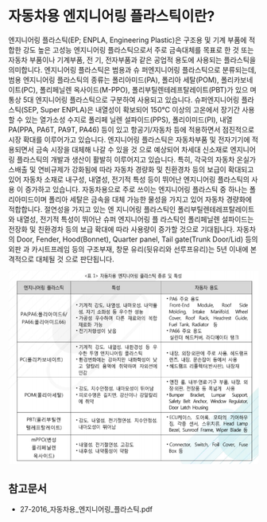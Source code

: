 # 자동차용 엔지니어링 플라스틱이란?

엔지니어링 플라스틱(EP; ENPLA, Engineering Plastic)은 구조용 및 기계 부품에 적합한 강도 높은
고성능 엔지니어링 플라스틱으로서 주로 금속대체를 목표로 한 것 또는 자동차 부품이나 기계부품, 전
기, 전자부품과 같은 공업적 용도에 사용되는 플라스틱을 의미합니다. 엔지니어링 플라스틱은 범용과 슈
퍼엔지니어링 플라스틱으로 분류되는데, 범용 엔지니어링 플라스틱의 종류는 폴리아미드(PA), 폴리아
세탈(POM), 폴리카보네이트(PC), 폴리페닐렌 옥사이드(M-PPO), 폴리부틸렌테레프탈레이트(PBT)가 있으
며 통상 5대 엔지니어링 플라스틱으로 구분하여 사용되고 있습니다. 슈퍼엔지니어링 플라스틱(SEP, Super
ENPLA)은 내열성이 확보되어 150°C 이상의 고온에서 장기간 사용할 수 있는 열가소성 수지로 폴리페
닐렌 설파이드(PPS), 폴리이미드(PI), 내열PA(PPA, PA6T, PA9T, PA46) 등이 있고 항공기/자동차 등에
적용하면서 점진적으로 시장 확대를 이루어가고 있습니다. 엔지니어링 플라스틱은 자동차부품 및 전자기기에 적용되면서 금속 시장을 대체해 나갈 수 있을 것
으로 예상되어 차세대 신소재로 엔지니어링 플라스틱의 개발과 생산이 활발히 이루어지고 있습니다. 특히, 각국의 자동차 온실가스배출 및 연비규제가 강화됨에 따라 자동차 경량화 및 친환경차 등의 보급이 
확대되고 있어 자동차 소재로 내구성, 내열성, 전기적 특성 등이 뛰어난 엔지니어링 플라스틱의 사용
이 증가하고 있습니다. 자동차용으로 주로 쓰이는 엔지니어링 플라스틱 중 하나는 폴리아미드이며 폴리아
세탈은 금속을 대체 가능한 물성을 가지고 있어 자동차 경량화에 적합합니다. 절연성을 가지고 있는 엔
지니어링 플라스틱인 폴리부틸렌테레프탈레이트와 내열성, 전기적 특성이 뛰어난 슈퍼 엔지니어링 플
라스틱인 폴리페닐렌 설파이드는 전장화 및 친환경차 등의 보급 확대에 따라 사용량이 증가할 것으로
기대됩니다. 자동차의 Door, Fender, Hood(Bonnet), Quarter panel, Tail gate(Trunk Door/Lid) 등의 외판
과 카시트프레임 등의 구조부재, 창문 유리(뒷유리와 선루프유리)는 5년 이내에 본격적으로 대체될 것
으로 판단됩니다. 

![](./images/자동차용엔지니어링플라스틱_Q1_1_1.PNG) 

## 참고문서
- 27-2016_자동차용_엔지니어링_플라스틱.pdf 